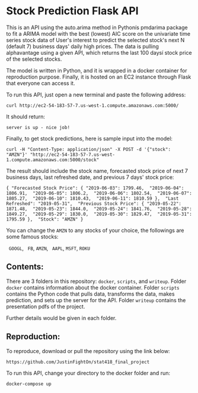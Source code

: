 # Stock Prediction Flask API
This is an API using the auto.arima method in Pythonís pmdarima  package to fit a ARIMA model with the best (lowest) AIC score on the univariate time series stock data of User's interest to predict the selected stock's next N (default 7) business days' daily high prices. The data is pulling alphavantage using a given API, which returns the last 100 daysí stock price of the selected stocks.

The model is written in Python, and it is wrapped in a docker container for reproduction purpose. Finally, it is hosted on an EC2 instance through Flask that everyone can access it.

To run this API, just open a new terminal and paste the following address:

`curl http://ec2-54-183-57-7.us-west-1.compute.amazonaws.com:5000/`

It should return:

`server is up - nice job!`

Finally, to get stock predictions, here is sample input into the model:

`curl -H "Content-Type: application/json" -X POST -d '{"stock": "AMZN"}' "http://ec2-54-183-57-7.us-west-1.compute.amazonaws.com:5000/stock"`

The result should include the stock name, forecasted stock price of next 7 business days, last refreshed date, and previous 7 days' stock price:

`{
  "Forecasted Stock Price": {
    "2019-06-03": 1799.46, 
    "2019-06-04": 1806.91, 
    "2019-06-05": 1806.2, 
    "2019-06-06": 1802.54, 
    "2019-06-07": 1805.27, 
    "2019-06-10": 1810.43, 
    "2019-06-11": 1810.59
  }, 
  "Last Refreshed": "2019-05-31", 
  "Previous Stock Price": {
    "2019-05-22": 1871.48, 
    "2019-05-23": 1844.0, 
    "2019-05-24": 1841.76, 
    "2019-05-28": 1849.27, 
    "2019-05-29": 1830.0, 
    "2019-05-30": 1829.47, 
    "2019-05-31": 1795.59
  }, 
  "Stock": "AMZN"
}`

You can change the `AMZN` to any stocks of your choice, the followings are some famous stocks:

` GOOGL`, ` FB`, `AMZN`, ` AAPL`, `MSFT`, `ROKU`

## Contents:
There are 3 folders in this repository: `docker`, `scripts`, and `writeup`. Folder `docker` contains information about the docker container. Folder `scripts` contains the Python code that pulls data, transforms the data, makes prediction, and sets up the server for the API. Folder `writeup` contains the presentation pdfs of the project.

Further details would be given in each folder.

## Reproduction:
To reproduce, download or pull the repository using the link below:

`https://github.com/JustinFightOn/stat418_final_project`

To run this API, change your directory to the docker folder and run:

`docker-compose up`



